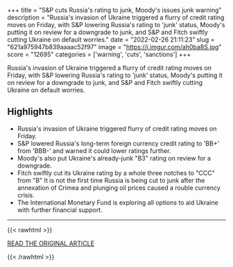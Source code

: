 +++
title = "S&amp;P cuts Russia's rating to junk, Moody's issues junk warning"
description = "Russia's invasion of Ukraine triggered a flurry of credit rating moves on Friday, with S&P lowering Russia's rating to 'junk' status, Moody's putting it on review for a downgrade to junk, and S&P and Fitch swiftly cutting Ukraine on default worries."
date = "2022-02-26 21:11:23"
slug = "621a975947b839aaaac52f97"
image = "https://i.imgur.com/ah0ba8S.jpg"
score = "12695"
categories = ['warning', 'cuts', 'sanctions']
+++

Russia's invasion of Ukraine triggered a flurry of credit rating moves on Friday, with S&P lowering Russia's rating to 'junk' status, Moody's putting it on review for a downgrade to junk, and S&P and Fitch swiftly cutting Ukraine on default worries.

## Highlights

- Russia's invasion of Ukraine triggered flurry of credit rating moves on Friday.
- S&P lowered Russia's long-term foreign currency credit rating to 'BB+' from 'BBB-' and warned it could lower ratings further.
- Moody's also put Ukraine's already-junk "B3" rating on review for a downgrade.
- Fitch swiftly cut its Ukraine rating by a whole three notches to "CCC" from "B" It is not the first time Russia is being cut to junk after the annexation of Crimea and plunging oil prices caused a rouble currency crisis.
- The International Monetary Fund is exploring all options to aid Ukraine with further financial support.

---

{{< rawhtml >}}
  <p class="article-category">
    <a target="_blank" href="https://www.reuters.com/markets/rates-bonds/moodys-puts-russia-ukraine-ratings-review-downgrade-2022-02-25/">READ THE ORIGINAL ARTICLE</a>
  </p>
{{< /rawhtml >}}
